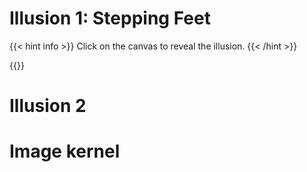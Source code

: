 # Illusion 1: Stepping Feet

{{< hint info >}} Click on the canvas to reveal the illusion. {{< /hint >}}

{{<p5-iframe ver="1.4.2" sketch="/showcase/sketches/illusions/SteppingFeet.js" lib1="https://cdnjs.cloudflare.com/ajax/libs/p5.js/1.4.2/p5.min.js" width="410" height="260">}}

# Illusion 2

# Image kernel
